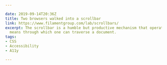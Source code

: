 ```yaml
---

date: 2019-09-14T20:36Z
title: Two browsers walked into a scrollbar
link: https://www.filamentgroup.com/lab/scrollbars/
excerpt: The scrollbar is a humble but productive mechanism that operates as the primary
  means through which one can traverse a document.
tags:
- CSS
- Accessibility
- A11y

---
```

